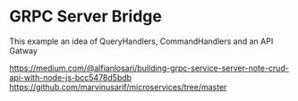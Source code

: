 # GRPC Server Bridge

This example an idea of QueryHandlers, CommandHandlers and an API Gatway

https://medium.com/@alfianlosari/building-grpc-service-server-note-crud-api-with-node-js-bcc5478d5bdb
https://github.com/marvinusarif/microservices/tree/master
